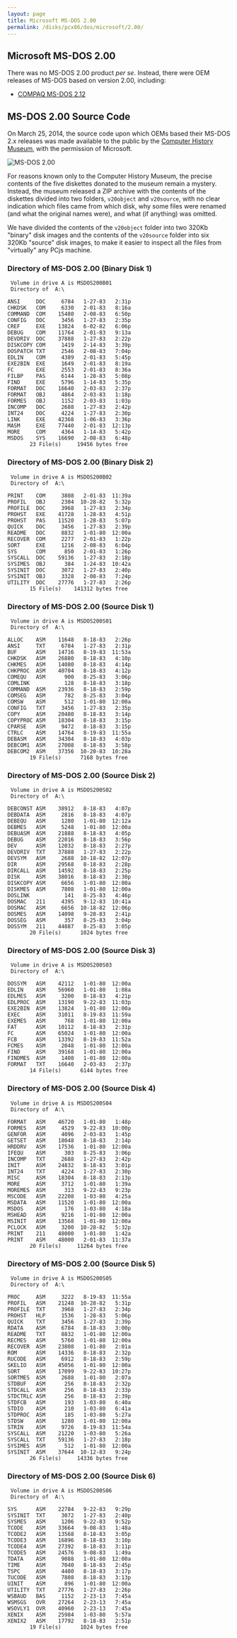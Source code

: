 ```yaml
---
layout: page
title: Microsoft MS-DOS 2.00
permalink: /disks/pcx86/dos/microsoft/2.00/
---
```


Microsoft MS-DOS 2.00
---------------------

There was no MS-DOS 2.00 product *per se*.  Instead, there were OEM releases of MS-DOS based on version 2.00,
including:

* [COMPAQ MS-DOS 2.12](/disks/pcx86/dos/compaq/2.12/)

MS-DOS 2.00 Source Code
-----------------------

On March 25, 2014, the source code upon which OEMs based their MS-DOS 2.x releases was made available to the
public by the [Computer History Museum](http://www.computerhistory.org/atchm/microsoft-ms-dos-early-source-code/),
with the permission of Microsoft.

![MS-DOS 2.00](MSDOS200-DISKS.jpg)

For reasons known only to the Computer History Museum, the precise contents of the five diskettes donated to the
museum remain a mystery.  Instead, the museum released a ZIP archive with the contents of the diskettes divided into
two folders, `v20object` and `v20source`, with no clear indication which files came from which disk, why some files
were renamed (and what the original names were), and what (if anything) was omitted.

We have divided the contents of the `v20object` folder into two 320Kb "binary" disk images and the contents of the
`v20source` folder into six 320Kb "source" disk images, to make it easier to inspect all the files from "virtually" any
PCjs machine.

### Directory of MS-DOS 2.00 (Binary Disk 1)

	 Volume in drive A is MSDOS200B01
	 Directory of  A:\

	ANSI     DOC     6784   1-27-83   2:31p
	CHKDSK   COM     6330   2-01-83   8:16a
	COMMAND  COM    15480   2-08-83   6:50p
	CONFIG   DOC     3456   1-27-83   2:35p
	CREF     EXE    13824   6-02-82   6:06p
	DEBUG    COM    11764   2-01-83   9:13a
	DEVDRIV  DOC    37888   1-27-83   2:22p
	DISKCOPY COM     1419   2-14-83   3:39p
	DOSPATCH TXT     2546   2-08-83   7:04p
	EDLIN    COM     4389   2-01-83   5:45p
	EXE2BIN  EXE     1649   2-01-83   8:19a
	FC       EXE     2553   2-01-83   8:36a
	FILBP    PAS     6144   1-28-83   5:08p
	FIND     EXE     5796   1-14-83   5:35p
	FORMAT   DOC    16640   2-03-83   2:37p
	FORMAT   OBJ     4864   2-03-83   1:18p
	FORMES   OBJ     1152   2-03-83   1:03p
	INCOMP   DOC     2688   1-27-83   2:42p
	INT24    DOC     4224   1-27-83   2:30p
	LINK     EXE    42368   1-06-83   3:36p
	MASM     EXE    77440   2-01-83  12:13p
	MORE     COM     4364   1-14-83   5:42p
	MSDOS    SYS    16690   2-08-83   6:48p
	       23 File(s)     19456 bytes free

### Directory of MS-DOS 2.00 (Binary Disk 2)

	 Volume in drive A is MSDOS200B02
	 Directory of  A:\

	PRINT    COM     3808   2-01-83  11:39a
	PROFIL   OBJ     2304  10-28-82   5:32p
	PROFILE  DOC     3968   1-27-83   2:34p
	PROHST   EXE    41728   1-28-83   4:51p
	PROHST   PAS    11520   1-28-83   5:07p
	QUICK    DOC     3456   1-27-83   2:39p
	README   DOC     8832   1-01-80  12:00a
	RECOVER  COM     2277   2-01-83   1:22p
	SORT     EXE     1216   2-08-83   6:04p
	SYS      COM      850   2-01-83   1:26p
	SYSCALL  DOC    59136   1-27-83   2:18p
	SYSIMES  OBJ      384   1-24-83  10:42a
	SYSINIT  DOC     3072   1-27-83   2:40p
	SYSINIT  OBJ     3328   2-08-83   7:24p
	UTILITY  DOC    27776   1-27-83   2:26p
	       15 File(s)    141312 bytes free

### Directory of MS-DOS 2.00 (Source Disk 1)

	 Volume in drive A is MSDOS200S01
	 Directory of  A:\

	ALLOC    ASM    11648   8-18-83   2:26p
	ANSI     TXT     6784   1-27-83   2:31p
	BUF      ASM    14716   8-19-83  11:53a
	CHKDSK   ASM    26880   8-18-83   4:10p
	CHKMES   ASM    14080   8-18-83   4:14p
	CHKPROC  ASM    40704   8-18-83   4:12p
	COMEQU   ASM      900   8-25-83   3:06p
	COMLINK           128   8-18-83   3:18p
	COMMAND  ASM    23936   8-18-83   2:59p
	COMSEG   ASM      782   8-25-83   3:04p
	COMSW    ASM      512   1-01-80  12:00a
	CONFIG   TXT     3456   1-27-83   2:35p
	COPY     ASM    20480   8-18-83   3:14p
	COPYPROC ASM    18304   8-18-83   3:15p
	CPARSE   ASM     9472   8-18-83   3:15p
	CTRLC    ASM    14764   8-19-83  11:55a
	DEBASM   ASM    34304   8-18-83   4:03p
	DEBCOM1  ASM    27008   8-18-83   3:58p
	DEBCOM2  ASM    37356  10-20-83  10:28a
	       19 File(s)      7168 bytes free

### Directory of MS-DOS 2.00 (Source Disk 2)

	 Volume in drive A is MSDOS200S02
	 Directory of  A:\

	DEBCONST ASM    38912   8-18-83   4:07p
	DEBDATA  ASM     2816   8-18-83   4:07p
	DEBEQU   ASM     1280   1-01-80  12:12a
	DEBMES   ASM     5248   1-01-80  12:00a
	DEBUASM  ASM    21888   8-18-83   4:05p
	DEBUG    ASM    22016   8-18-83   3:56p
	DEV      ASM    12032   8-18-83   2:27p
	DEVDRIV  TXT    37888   1-27-83   2:22p
	DEVSYM   ASM     2688  10-18-82  12:07p
	DIR      ASM    29568   8-18-83   2:28p
	DIRCALL  ASM    14592   8-18-83   2:25p
	DISK     ASM    38016   8-18-83   2:30p
	DISKCOPY ASM     6656   1-01-80  12:00a
	DISKMES  ASM     7808   1-01-80  12:00a
	DOSLINK           141   8-25-83   4:46p
	DOSMAC   211     4395   9-12-83  10:41a
	DOSMAC   ASM     6656  10-18-82  12:06p
	DOSMES   ASM    14098   9-28-83   2:41p
	DOSSEG   ASM      357   8-25-83   3:04p
	DOSSYM   211    44887   8-25-83   3:05p
	       20 File(s)      1024 bytes free

### Directory of MS-DOS 2.00 (Source Disk 3)

	 Volume in drive A is MSDOS200S03
	 Directory of  A:\

	DOSSYM   ASM    42112   1-01-80  12:00a
	EDLIN    ASM    56960   1-01-80   1:08a
	EDLMES   ASM     3200   8-18-83   4:21p
	EDLPROC  ASM    13190   9-22-83  11:03p
	EXE2BIN  ASM    13824   1-01-80  12:00a
	EXEC     ASM    31011   8-19-83  11:59a
	EXEMES   ASM      768   1-01-80  12:00a
	FAT      ASM    10112   8-18-83   2:31p
	FC       ASM    65024   1-01-80  12:00a
	FCB      ASM    13392   8-19-83  11:52a
	FCMES    ASM     2048   1-01-80  12:00a
	FIND     ASM    39168   1-01-80  12:00a
	FINDMES  ASM     1408   1-01-80  12:00a
	FORMAT   TXT    16640   2-03-83   2:37p
	       14 File(s)      6144 bytes free

### Directory of MS-DOS 2.00 (Source Disk 4)

	 Volume in drive A is MSDOS200S04
	 Directory of  A:\

	FORMAT   ASM    46720   1-01-80   1:48p
	FORMES   ASM     4529   9-22-83  10:00p
	GENFOR   ASM     4096   2-03-83   1:45p
	GETSET   ASM    18048   8-18-83   2:14p
	HRDDRV   ASM    17536   1-01-80  12:00a
	IFEQU    ASM      303   8-25-83   3:06p
	INCOMP   TXT     2688   1-27-83   2:42p
	INIT     ASM    24832   8-18-83   3:01p
	INT24    TXT     4224   1-27-83   2:30p
	MISC     ASM    18304   8-18-83   2:13p
	MORE     ASM     3712   1-01-80   1:39a
	MOREMES  ASM      313   9-22-83   9:23p
	MSCODE   ASM    22208   1-03-80   4:25a
	MSDATA   ASM    11520   1-01-80  12:00a
	MSDOS    ASM      176   1-03-80   4:18a
	MSHEAD   ASM     9216   1-01-80  12:00a
	MSINIT   ASM    13568   1-01-80  12:00a
	PCLOCK   ASM     3200  10-28-82   5:32p
	PRINT    211    48000   1-01-80   1:42a
	PRINT    ASM    48000   2-01-83  11:37a
	       20 File(s)     11264 bytes free

### Directory of MS-DOS 2.00 (Source Disk 5)

	 Volume in drive A is MSDOS200S05
	 Directory of  A:\

	PROC     ASM     3222   8-19-83  11:55a
	PROFIL   ASM    21248  10-28-82   5:31p
	PROFILE  TXT     3968   1-27-83   2:34p
	PROHST   HLP     1536   1-28-83   5:06p
	QUICK    TXT     3456   1-27-83   2:39p
	RDATA    ASM     6784   8-18-83   3:00p
	README   TXT     8832   1-01-80  12:00a
	RECMES   ASM     5760   1-01-80  12:00a
	RECOVER  ASM    23808   1-01-80   2:01a
	ROM      ASM    14336   8-18-83   2:32p
	RUCODE   ASM     6912   8-18-83   2:59p
	SKELIO   ASM    45056   1-01-80  12:00a
	SORT     ASM    17099   9-22-83  10:27p
	SORTMES  ASM     2688   1-01-80   2:07a
	STDBUF   ASM      256   8-18-83   2:32p
	STDCALL  ASM      256   8-18-83   2:33p
	STDCTRLC ASM      256   8-18-83   2:39p
	STDFCB   ASM      193   1-03-80   6:40a
	STDIO    ASM      210   1-03-80   6:41a
	STDPROC  ASM      185   1-03-80   5:27a
	STDSW    ASM     1280   1-01-80  12:00a
	STRIN    ASM     9726   8-19-83  11:54a
	SYSCALL  ASM    21220   1-03-80   5:26a
	SYSCALL  TXT    59136   1-27-83   2:18p
	SYSIMES  ASM      512   1-01-80  12:00a
	SYSINIT  ASM    37644  10-12-83   9:24p
	       26 File(s)     14336 bytes free

### Directory of MS-DOS 2.00 (Source Disk 6)

	 Volume in drive A is MSDOS200S06
	 Directory of  A:\

	SYS      ASM    22784   9-22-83   9:29p
	SYSINIT  TXT     3072   1-27-83   2:40p
	SYSMES   ASM     1206   9-22-83   9:52p
	TCODE    ASM    33664   9-08-83   1:48a
	TCODE2   ASM    13568   8-18-83   3:05p
	TCODE3   ASM    16896   8-18-83   3:10p
	TCODE4   ASM    27392   8-18-83   3:11p
	TCODE5   ASM    24576   9-08-83   1:49a
	TDATA    ASM     9088   1-01-80  12:00a
	TIME     ASM     7040   8-18-83   2:45p
	TSPC     ASM     4480   8-18-83   3:17p
	TUCODE   ASM     7808   8-18-83   3:13p
	UINIT    ASM      896   1-01-80  12:00a
	UTILITY  TXT    27776   1-27-83   2:26p
	WSBAUD   BAS     1152   2-23-13   7:45a
	WSMSGS   OVR    27264   2-23-13   7:45a
	WSOVLY1  OVR    40960   2-23-13   7:45a
	XENIX    ASM    25984   1-03-80   5:57a
	XENIX2   ASM    17792   8-18-83   2:51p
	       19 File(s)      1024 bytes free
